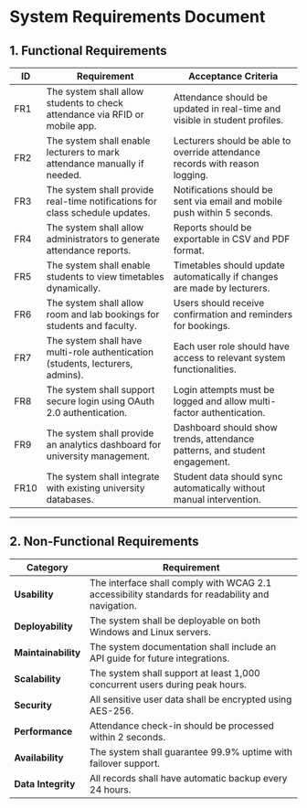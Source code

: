 # System Requirements Document

## 1. Functional Requirements

| ID | Requirement | Acceptance Criteria |
|----|------------|---------------------|
| FR1 | The system shall allow students to check attendance via RFID or mobile app. | Attendance should be updated in real-time and visible in student profiles. |
| FR2 | The system shall enable lecturers to mark attendance manually if needed. | Lecturers should be able to override attendance records with reason logging. |
| FR3 | The system shall provide real-time notifications for class schedule updates. | Notifications should be sent via email and mobile push within 5 seconds. |
| FR4 | The system shall allow administrators to generate attendance reports. | Reports should be exportable in CSV and PDF format. |
| FR5 | The system shall enable students to view timetables dynamically. | Timetables should update automatically if changes are made by lecturers. |
| FR6 | The system shall allow room and lab bookings for students and faculty. | Users should receive confirmation and reminders for bookings. |
| FR7 | The system shall have multi-role authentication (students, lecturers, admins). | Each user role should have access to relevant system functionalities. |
| FR8 | The system shall support secure login using OAuth 2.0 authentication. | Login attempts must be logged and allow multi-factor authentication. |
| FR9 | The system shall provide an analytics dashboard for university management. | Dashboard should show trends, attendance patterns, and student engagement. |
| FR10 | The system shall integrate with existing university databases. | Student data should sync automatically without manual intervention. |

---

## 2. Non-Functional Requirements

| Category | Requirement |
|----------|------------|
| **Usability** | The interface shall comply with WCAG 2.1 accessibility standards for readability and navigation. |
| **Deployability** | The system shall be deployable on both Windows and Linux servers. |
| **Maintainability** | The system documentation shall include an API guide for future integrations. |
| **Scalability** | The system shall support at least 1,000 concurrent users during peak hours. |
| **Security** | All sensitive user data shall be encrypted using AES-256. |
| **Performance** | Attendance check-in should be processed within 2 seconds. |
| **Availability** | The system shall guarantee 99.9% uptime with failover support. |
| **Data Integrity** | All records shall have automatic backup every 24 hours. |

